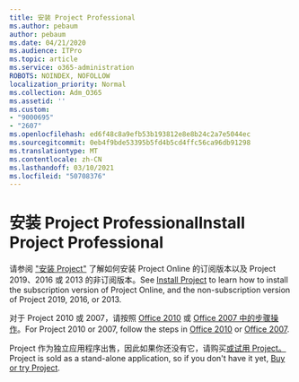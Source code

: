 ```yaml
---
title: 安装 Project Professional
ms.author: pebaum
author: pebaum
ms.date: 04/21/2020
ms.audience: ITPro
ms.topic: article
ms.service: o365-administration
ROBOTS: NOINDEX, NOFOLLOW
localization_priority: Normal
ms.collection: Adm_O365
ms.assetid: ''
ms.custom:
- "9000695"
- "2607"
ms.openlocfilehash: ed6f48c8a9efb53b193812e8e8b24c2a7e5044ec
ms.sourcegitcommit: 0eb4f9bde53395b5fd4b5cd4ffc56ca96db91298
ms.translationtype: MT
ms.contentlocale: zh-CN
ms.lasthandoff: 03/10/2021
ms.locfileid: "50708376"
---
```

# <a name="install-project-professional"></a><span data-ttu-id="df7fe-102">安装 Project Professional</span><span class="sxs-lookup"><span data-stu-id="df7fe-102">Install Project Professional</span></span>

<span data-ttu-id="df7fe-103">请参阅 ["安装 Project"](https://support.office.com/article/install-project-7059249b-d9fe-4d61-ab96-5c5bf435f281) 了解如何安装 Project Online 的订阅版本以及 Project 2019、2016 或 2013 的非订阅版本。</span><span class="sxs-lookup"><span data-stu-id="df7fe-103">See [Install Project](https://support.office.com/article/install-project-7059249b-d9fe-4d61-ab96-5c5bf435f281) to learn how to install the subscription version of Project Online, and the non-subscription version of Project 2019, 2016, or 2013.</span></span> 

<span data-ttu-id="df7fe-104">对于 Project 2010 或 2007，请按照 [Office 2010](https://support.office.com/article/install-office-2010-1b8f3c9b-bdd2-4a4f-8c88-aa756546529d) 或 [Office 2007 中的步骤操作](https://support.office.com/article/install-office-2007-88a8e329-3335-4f82-abb2-ecea3e319657)。</span><span class="sxs-lookup"><span data-stu-id="df7fe-104">For Project 2010 or 2007, follow the steps in [Office 2010](https://support.office.com/article/install-office-2010-1b8f3c9b-bdd2-4a4f-8c88-aa756546529d) or [Office 2007](https://support.office.com/article/install-office-2007-88a8e329-3335-4f82-abb2-ecea3e319657).</span></span> 

<span data-ttu-id="df7fe-105">Project 作为独立应用程序出售，因此如果你还没有它，请购买[或试用 Project。](https://www.microsoft.com/evalcenter/evaluate-project)</span><span class="sxs-lookup"><span data-stu-id="df7fe-105">Project is sold as a stand-alone application, so if you don't have it yet, [Buy or try Project](https://www.microsoft.com/evalcenter/evaluate-project).</span></span> 





